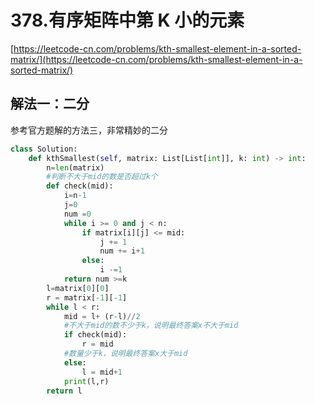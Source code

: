 # 378.有序矩阵中第 K 小的元素
[https://leetcode-cn.com/problems/kth-smallest-element-in-a-sorted-matrix/](https://leetcode-cn.com/problems/kth-smallest-element-in-a-sorted-matrix/)

## 解法一：二分
参考官方题解的方法三，非常精妙的二分
```python
class Solution:
    def kthSmallest(self, matrix: List[List[int]], k: int) -> int:
        n=len(matrix)
        #判断不大于mid的数是否超过k个
        def check(mid):
            i=n-1
            j=0
            num =0
            while i >= 0 and j < n:
                if matrix[i][j] <= mid:
                    j += 1
                    num += i+1
                else:
                    i -=1
            return num >=k
        l=matrix[0][0]
        r = matrix[-1][-1]
        while l < r:
            mid = l+ (r-l)//2
            #不大于mid的数不少于k，说明最终答案x不大于mid
            if check(mid):
                r = mid
            #数量少于k，说明最终答案x大于mid
            else:
                l = mid+1
            print(l,r)
        return l
```
